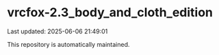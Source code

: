 # vrcfox-2.3_body_and_cloth_edition

Last updated: 2025-06-06 21:49:01

This repository is automatically maintained.
